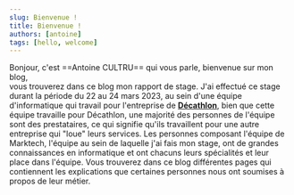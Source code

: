```yaml
---
slug: Bienvenue !
title: Bienvenue !
authors: [antoine]
tags: [hello, welcome]
---
```


Bonjour, c'est ==Antoine CULTRU== qui vous parle, bienvenue sur mon blog,  
vous trouverez dans ce blog mon rapport de stage. J'ai effectué ce stage durant la période du 22 au 24 mars 2023, au sein d'une équipe d'informatique qui travail pour l'entreprise de **[Décathlon](https://www.decathlon.fr
)**, bien que cette équipe travaille pour Décathlon, une majorité des personnes de l'équipe sont des prestataires, ce qui signifie qu'ils travaillent  pour une autre entreprise qui "loue" leurs services. Les personnes composant l'équipe de Marktech, l'équipe au sein de laquelle j'ai fais mon stage, ont de grandes connaissances en informatique et ont chacuns leurs spécialités et leur place dans l'équipe. Vous trouverez dans ce blog différentes pages qui contiennent les explications que certaines personnes nous ont soumises à propos de leur métier. 